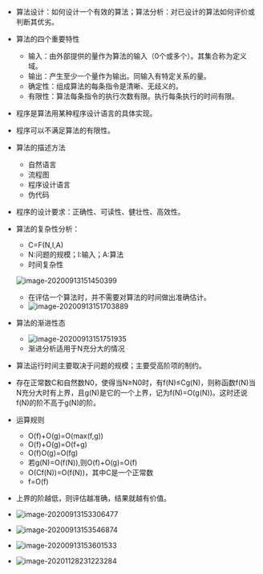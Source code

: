 - 算法设计：如何设计一个有效的算法；算法分析：对已设计的算法如何评价或判断其优劣。

- 算法的四个重要特性

  - 输入：由外部提供的量作为算法的输入（0个或多个）。其集合称为定义域。
  - 输出：产生至少一个量作为输出。同输入有特定关系的量。
  - 确定性：组成算法的每条指令是清晰、无歧义的。
  - 有限性：算法每条指令的执行次数有限。执行每条执行的时间有限。

- 程序是算法用某种程序设计语言的具体实现。

- 程序可以不满足算法的有限性。

- 算法的描述方法

  - 自然语言
  - 流程图
  - 程序设计语言
  - 伪代码

- 程序的设计要求：正确性、可读性、健壮性、高效性。

- 算法的复杂性分析：

  - C=F(N,I,A)
  - N:问题的规模；I:输入；A:算法
  - 时间复杂性

  ![image-20200913151450399](C:\Users\hp\AppData\Roaming\Typora\typora-user-images\image-20200913151450399.png)

  - 在评估一个算法时，并不需要对算法的时间做出准确估计。
  - ![image-20200913151703889](C:\Users\hp\AppData\Roaming\Typora\typora-user-images\image-20200913151703889.png)

- 算法的渐进性态

  - ![image-20200913151751935](C:\Users\hp\AppData\Roaming\Typora\typora-user-images\image-20200913151751935.png)
  - 渐进分析适用于N充分大的情况

- 算法运行时间主要取决于问题的规模；主要受高阶项的制约。

- 存在正常数C和自然数N0，使得当N≥N0时，有f(N)≤Cg(N)，则称函数f(N)当N充分大时有上界，且g(N)是它的一个上界，记为f(N)=O(g(N))。这时还说f(N)的阶不高于g(N)的阶。

- 运算规则

  - O(f)+O(g)=O(max(f,g))
  - O(f)+O(g)=O(f+g)
  - O(f)O(g)=O(fg)
  - 若g(N)=O(f(N)),则O(f)+O(g)=O(f)
  - O(Cf(N))=O(f(N))，其中C是一个正常数
  - f=O(f)

- 上界的阶越低，则评估越准确，结果就越有价值。
- ![image-20200913153306477](C:\Users\hp\AppData\Roaming\Typora\typora-user-images\image-20200913153306477.png)
- ![image-20200913153546874](C:\Users\hp\AppData\Roaming\Typora\typora-user-images\image-20200913153546874.png)
- ![image-20200913153601533](C:\Users\hp\AppData\Roaming\Typora\typora-user-images\image-20200913153601533.png)

  

- ![image-20201128231223284](C:\Users\hp\AppData\Roaming\Typora\typora-user-images\image-20201128231223284.png)